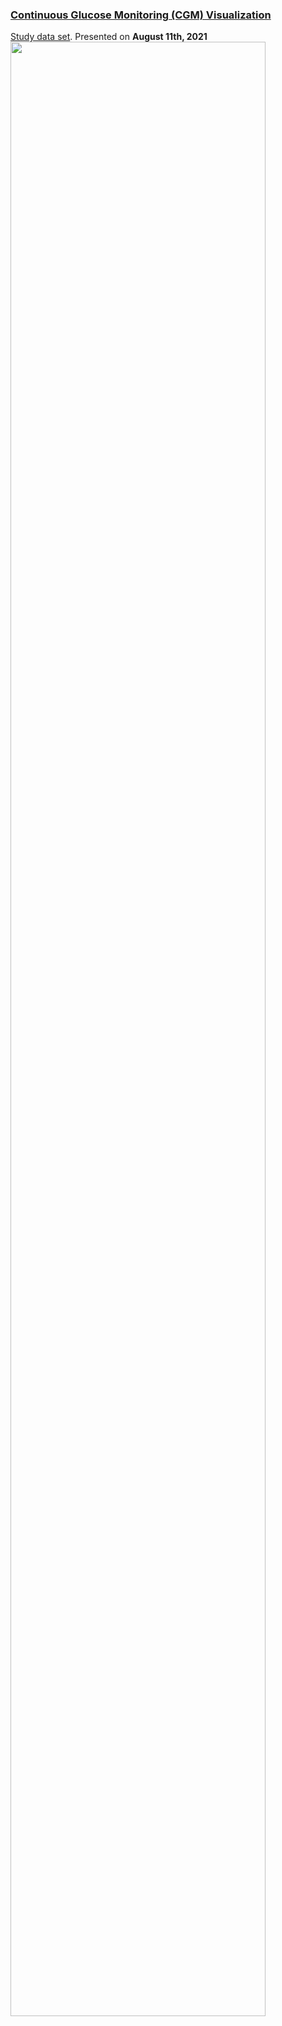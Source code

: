 ### [Continuous Glucose Monitoring (CGM) Visualization](agstn.github.io/cgm/)  
[Study data set](https://github.com/VIS-SIG/Wonderful-Wednesdays/tree/master/data/2021/2021-08-11). Presented on **August 11th, 2021**  
<img src="https://raw.githubusercontent.com/agstn/CGM/main/" width="90%" height="90%">
